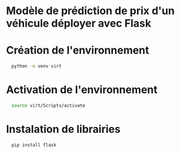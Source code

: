# Modèle de prédiction de prix d'un véhicule déployer avec Flask
# Création de l'environnement
```bash
  python -m venv virt
```
# Activation de l'environnement
```bash
  source virt/Scripts/activate
```
# Instalation de librairies
```bash
  pip install flask
```
